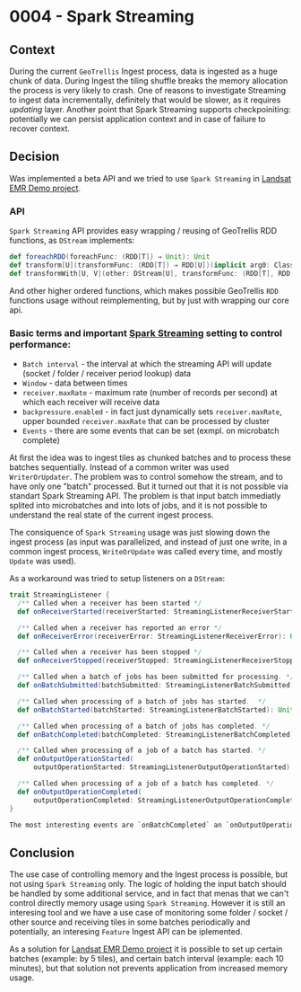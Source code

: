 # 0004 - Spark Streaming

## Context

During the current `GeoTrellis` Ingest process, data is ingested as a huge chunk of data. During Ingest the tiling shuffle
breaks the memory allocation the process is very likely to crash. One of reasons to investigate Streaming to ingest data incrementally,
definitely that would be slower, as it requires _updating_ layer. Another point that Spark Streaming supports checkpoiniting:
potentially we can persist application context and in case of failure to recover context.

## Decision

Was implemented a beta API and we tried to use `Spark Streaming` in [Landsat EMR Demo project](https://github.com/pomadchin/geotrellis-landsat-emr-demo/tree/feature/streaming).

### API

`Spark Streaming` API provides easy wrapping / reusing of GeoTrellis RDD functions, as `DStream` implements:

```scala
def foreachRDD(foreachFunc: (RDD[T]) ⇒ Unit): Unit
def transform[U](transformFunc: (RDD[T]) ⇒ RDD[U])(implicit arg0: ClassTag[U]): DStream[U]
def transformWith[U, V](other: DStream[U], transformFunc: (RDD[T], RDD[U]) ⇒ RDD[V])(implicit arg0: ClassTag[U], arg1: ClassTag[V]): DStream[V]
```

And other higher ordered functions, which makes possible GeoTrellis `RDD` functions usage without reimplementing,
but by just with wrapping our core api.

### Basic terms and important [Spark Streaming](http://spark.apache.org/docs/latest/configuration.html) setting to control performance:

* `Batch interval` - the interval at which the streaming API will update (socket / folder / receiver period lookup) data
* `Window` - data between times
* `receiver.maxRate` - maximum rate (number of records per second) at which each receiver will receive data
* `backpressure.enabled` - in fact just dynamically sets `receiver.maxRate`, upper bounded `receiver.maxRate` that can be processed by cluster
* `Events` - there are some events that can be set (exmpl. on microbatch complete)

At first the idea was to ingest tiles as chunked batches and to process these batches sequentially. Instead of a common writer was used `WriterOrUpdater`.
The problem was to control somehow the stream, and to have only one "batch" processed. But it turned out that it is not
possible via standart Spark Streaming API. The problem is that input batch immediatly splited into microbatches and into lots of jobs,
and it is not possible to understand the real state of the current ingest process.

The consiquence of `Spark Streaming` usage was just slowing down the ingest process (as input was parallelized, and instead of just
one write, in a common ingest process, `WriteOrUpdate` was called every time, and mostly `Update` was used).

As a workaround was tried to setup listeners on a `DStream`:

```scala
trait StreamingListener {
  /** Called when a receiver has been started */
  def onReceiverStarted(receiverStarted: StreamingListenerReceiverStarted): Unit

  /** Called when a receiver has reported an error */
  def onReceiverError(receiverError: StreamingListenerReceiverError): Unit

  /** Called when a receiver has been stopped */
  def onReceiverStopped(receiverStopped: StreamingListenerReceiverStopped): Unit

  /** Called when a batch of jobs has been submitted for processing. */
  def onBatchSubmitted(batchSubmitted: StreamingListenerBatchSubmitted): Unit

  /** Called when processing of a batch of jobs has started.  */
  def onBatchStarted(batchStarted: StreamingListenerBatchStarted): Unit

  /** Called when processing of a batch of jobs has completed. */
  def onBatchCompleted(batchCompleted: StreamingListenerBatchCompleted): Unit

  /** Called when processing of a job of a batch has started. */
  def onOutputOperationStarted(
      outputOperationStarted: StreamingListenerOutputOperationStarted): Unit

  /** Called when processing of a job of a batch has completed. */
  def onOutputOperationCompleted(
      outputOperationCompleted: StreamingListenerOutputOperationCompleted): Unit
}

The most interesting events are `onBatchCompleted` an `onOutputOperationCompleted`, but they called not on the _input_ batch, but on microbatches (empirically prooved information).
```

## Conclusion

The use case of controlling memory and the Ingest process is possible, but not using `Spark Streaming` only.
The logic of holding the input batch should be handled by some additional service, and in fact that menas that we can't control
directly memory usage using `Spark Streaming`. However it is still an interesing tool and we have a use case of
monitoring some folder / socket / other source and receiving tiles in some batches periodically and potentially,
an interesing `Feature` Ingest API can be iplemented.

As a solution for [Landsat EMR Demo project](https://github.com/pomadchin/geotrellis-landsat-emr-demo/tree/feature/streaming)
it is possible to set up certain batches (example: by 5 tiles), and certain batch interval (example: each 10 minutes),
but that solution not prevents application from increased memory usage.
